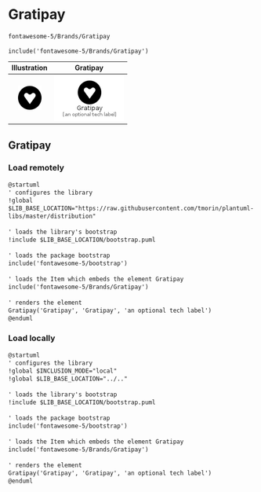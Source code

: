 # Gratipay


```text
fontawesome-5/Brands/Gratipay
```

```text
include('fontawesome-5/Brands/Gratipay')
```



| Illustration | Gratipay |
| :---: | :---: |
| ![illustration for Illustration](../../fontawesome-5/Brands/Gratipay.png) | ![illustration for Gratipay](../../fontawesome-5/Brands/Gratipay.Local.png) |




## Gratipay

### Load remotely
```plantuml
@startuml
' configures the library
!global $LIB_BASE_LOCATION="https://raw.githubusercontent.com/tmorin/plantuml-libs/master/distribution"

' loads the library's bootstrap
!include $LIB_BASE_LOCATION/bootstrap.puml

' loads the package bootstrap
include('fontawesome-5/bootstrap')

' loads the Item which embeds the element Gratipay
include('fontawesome-5/Brands/Gratipay')

' renders the element
Gratipay('Gratipay', 'Gratipay', 'an optional tech label')
@enduml
```

### Load locally
```plantuml
@startuml
' configures the library
!global $INCLUSION_MODE="local"
!global $LIB_BASE_LOCATION="../.."

' loads the library's bootstrap
!include $LIB_BASE_LOCATION/bootstrap.puml

' loads the package bootstrap
include('fontawesome-5/bootstrap')

' loads the Item which embeds the element Gratipay
include('fontawesome-5/Brands/Gratipay')

' renders the element
Gratipay('Gratipay', 'Gratipay', 'an optional tech label')
@enduml
```

